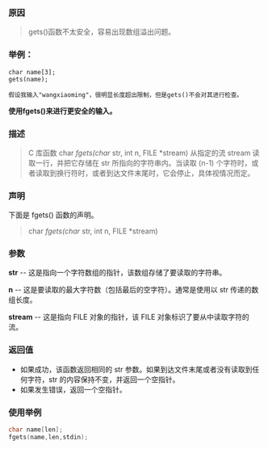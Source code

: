 ### 原因

> gets()函数不太安全，容易出现数组溢出问题。

### 举例：

```
char name[3];
gets(name);

假设我输入"wangxiaoming"，很明显长度超出限制，但是gets()不会对其进行检查。
```

**使用fgets()来进行更安全的输入。**

### 描述

> C 库函数 char *fgets(char* str, int n, FILE *stream) 从指定的流 stream 读取一行，并把它存储在 str 所指向的字符串内。当读取 (n-1) 个字符时，或者读取到换行符时，或者到达文件末尾时，它会停止，具体视情况而定。

### 声明

下面是 fgets() 函数的声明。

> char *fgets(char* str, int n, FILE *stream)

### 参数

**str** -- 这是指向一个字符数组的指针，该数组存储了要读取的字符串。

**n** -- 这是要读取的最大字符数（包括最后的空字符）。通常是使用以 str 传递的数组长度。

**stream** -- 这是指向 FILE 对象的指针，该 FILE 对象标识了要从中读取字符的流。

### 返回值

- 如果成功，该函数返回相同的 str 参数。如果到达文件末尾或者没有读取到任何字符，str 的内容保持不变，并返回一个空指针。
- 如果发生错误，返回一个空指针。

### 使用举例

```c++
char name[len];
fgets(name,len,stdin);
```